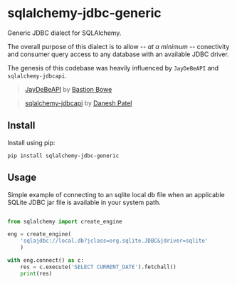 # sqlalchemy-jdbc-generic
Generic JDBC dialect for SQLAlchemy.

The overall purpose of this dialect is to allow -- _at a minimum_ -- conectivity and consumer query access to any database with an available JDBC driver.

The genesis of this codebase was heavily influenced by `JayDeBeAPI` and `sqlalchemy-jdbcapi`.

> [JayDeBeAPI](https://pypi.org/project/JayDeBeApi/) by [Bastion Bowe](https://github.com/baztian)

> [sqlalchemy-jdbcapi](https://pypi.org/project/sqlalchemy-jdbcapi/) by [Danesh Patel](https://github.com/daneshpatel) 

## Install

Install using pip:

```
pip install sqlalchemy-jdbc-generic
```

## Usage

Simple example of connecting to an sqlite local db file when an applicable SQLite JDBC jar file is available in your system path.

```python

from sqlalchemy import create_engine

eng = create_engine(
    'sqlajdbc://local.db?jclass=org.sqlite.JDBC&jdriver=sqlite'
    )

with eng.connect() as c:
    res = c.execute('SELECT CURRENT_DATE').fetchall()
    print(res)
    
```